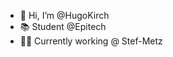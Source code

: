 - 👋 Hi, I’m @HugoKirch
- 📚 Student @Epitech
- 👨‍💻 Currently working @ Stef-Metz

<!---
HugoKirch/HugoKirch is a ✨ special ✨ repository because its `README.md` (this file) appears on your GitHub profile.
You can click the Preview link to take a look at your changes.
--->

